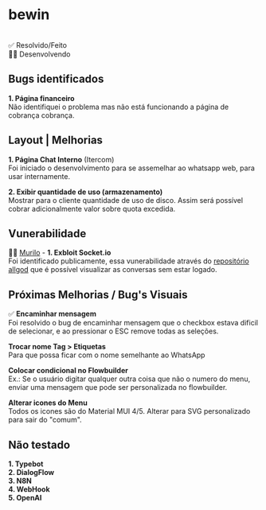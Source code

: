 # bewin
<br>✅ Resolvido/Feito
<br>👨‍💻 Desenvolvendo

## Bugs identificados
**1. Página financeiro** 
<br>Não identifiquei o problema mas não está funcionando a página de cobrança cobrança.


## Layout | Melhorias
**1. Página Chat Interno** (Itercom)
<br>Foi iniciado o desenvolvimento para se assemelhar ao whatsapp web, para usar internamente.

**2. Exibir quantidade de uso (armazenamento)**
<br>Mostrar para o cliente quantidade de uso de disco. Assim será possível cobrar adicionalmente valor sobre quota excedida.


## Vunerabilidade
👨‍💻 <ins>Murilo</ins> - **1. Exbloit Socket.io** 
<br>Foi identificado publicamente, essa vunerabilidade através do [repositório allgod](https://github.com/allgood/WhaticketWebsocketExploit) que é possível visualizar as conversas sem estar logado.

## Próximas Melhorias / Bug's Visuais
✅ **Encaminhar mensagem**
<br>Foi resolvido o bug de encaminhar mensagem que o checkbox estava dificil de selecionar, e ao pressionar o ESC remove todas as seleções.

**Trocar nome Tag > Etiquetas**
<br>Para que possa ficar com o nome semelhante ao WhatsApp

**Colocar condicional no Flowbuilder**
<br>Ex.: Se o usuário digitar qualquer outra coisa que não o numero do menu, enviar uma mensagem que pode ser personalizada no flowbuilder.

**Alterar icones do Menu**
<br>Todos os icones são do Material MUI 4/5. Alterar para SVG personalizado para sair do "comum".

## Não testado
**1. Typebot**
<br>**2. DialogFlow**
<br>**3. N8N**
<br>**4. WebHook**
<br>**5. OpenAI**
